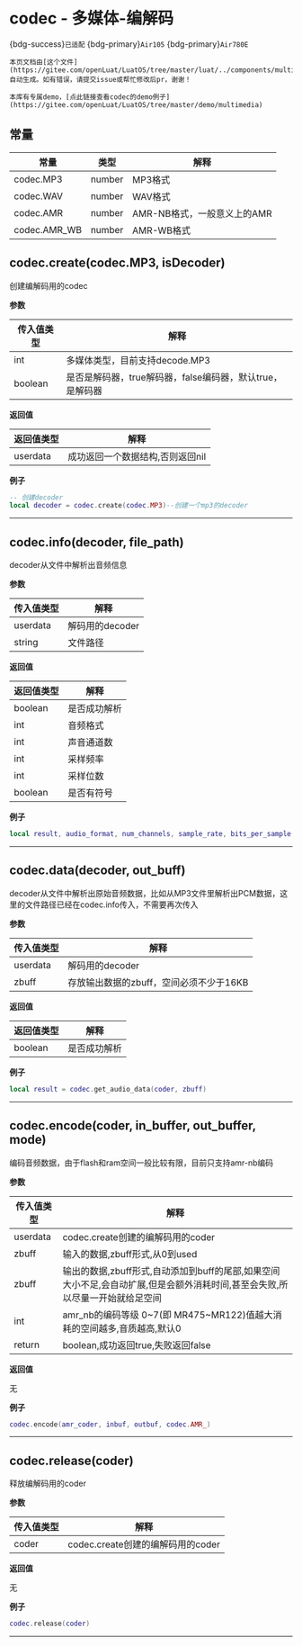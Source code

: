 # codec - 多媒体-编解码

{bdg-success}`已适配` {bdg-primary}`Air105` {bdg-primary}`Air780E`

```{note}
本页文档由[这个文件](https://gitee.com/openLuat/LuatOS/tree/master/luat/../components/multimedia/luat_lib_multimedia_codec.c)自动生成。如有错误，请提交issue或帮忙修改后pr，谢谢！
```

```{tip}
本库有专属demo，[点此链接查看codec的demo例子](https://gitee.com/openLuat/LuatOS/tree/master/demo/multimedia)
```

## 常量

|常量|类型|解释|
|-|-|-|
|codec.MP3|number|MP3格式|
|codec.WAV|number|WAV格式|
|codec.AMR|number|AMR-NB格式，一般意义上的AMR|
|codec.AMR_WB|number|AMR-WB格式|


## codec.create(codec.MP3, isDecoder)



创建编解码用的codec

**参数**

|传入值类型|解释|
|-|-|
|int|多媒体类型，目前支持decode.MP3|
|boolean|是否是解码器，true解码器，false编码器，默认true，是解码器|

**返回值**

|返回值类型|解释|
|-|-|
|userdata|成功返回一个数据结构,否则返回nil|

**例子**

```lua
-- 创建decoder
local decoder = codec.create(codec.MP3)--创建一个mp3的decoder

```

---

## codec.info(decoder, file_path)



decoder从文件中解析出音频信息

**参数**

|传入值类型|解释|
|-|-|
|userdata|解码用的decoder|
|string|文件路径|

**返回值**

|返回值类型|解释|
|-|-|
|boolean|是否成功解析|
|int|音频格式|
|int|声音通道数|
|int|采样频率|
|int|采样位数|
|boolean|是否有符号|

**例子**

```lua
local result, audio_format, num_channels, sample_rate, bits_per_sample, is_signed= codec.get_audio_info(coder, "xxx")

```

---

## codec.data(decoder, out_buff)



decoder从文件中解析出原始音频数据，比如从MP3文件里解析出PCM数据，这里的文件路径已经在codec.info传入，不需要再次传入

**参数**

|传入值类型|解释|
|-|-|
|userdata|解码用的decoder|
|zbuff|存放输出数据的zbuff，空间必须不少于16KB|

**返回值**

|返回值类型|解释|
|-|-|
|boolean|是否成功解析|

**例子**

```lua
local result = codec.get_audio_data(coder, zbuff)

```

---

## codec.encode(coder, in_buffer, out_buffer, mode)



编码音频数据，由于flash和ram空间一般比较有限，目前只支持amr-nb编码

**参数**

|传入值类型|解释|
|-|-|
|userdata|codec.create创建的编解码用的coder|
|zbuff|输入的数据,zbuff形式,从0到used|
|zbuff|输出的数据,zbuff形式,自动添加到buff的尾部,如果空间大小不足,会自动扩展,但是会额外消耗时间,甚至会失败,所以尽量一开始就给足空间|
|int|amr_nb的编码等级 0~7(即 MR475~MR122)值越大消耗的空间越多,音质越高,默认0|
|return|boolean,成功返回true,失败返回false|

**返回值**

无

**例子**

```lua
codec.encode(amr_coder, inbuf, outbuf, codec.AMR_)

```

---

## codec.release(coder)



释放编解码用的coder

**参数**

|传入值类型|解释|
|-|-|
|coder|codec.create创建的编解码用的coder|

**返回值**

无

**例子**

```lua
codec.release(coder)

```

---


